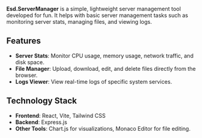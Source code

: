 **Esd.ServerManager** is a simple, lightweight server management tool developed for fun. It helps with basic server management tasks such as monitoring server stats, managing files, and viewing logs.

## Features

- **Server Stats**: Monitor CPU usage, memory usage, network traffic, and disk space.
- **File Manager**: Upload, download, edit, and delete files directly from the browser.
- **Logs Viewer**: View real-time logs of specific system services.

## Technology Stack

- **Frontend**: React, Vite, Tailwind CSS
- **Backend**: Express.js
- **Other Tools**: Chart.js for visualizations, Monaco Editor for file editing.
